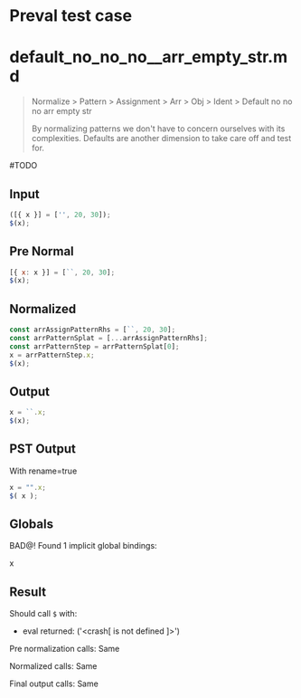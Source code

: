 # Preval test case

# default_no_no_no__arr_empty_str.md

> Normalize > Pattern > Assignment > Arr > Obj > Ident > Default no no no  arr empty str
>
> By normalizing patterns we don't have to concern ourselves with its complexities. Defaults are another dimension to take care off and test for.

#TODO

## Input

`````js filename=intro
([{ x }] = ['', 20, 30]);
$(x);
`````

## Pre Normal


`````js filename=intro
[{ x: x }] = [``, 20, 30];
$(x);
`````

## Normalized


`````js filename=intro
const arrAssignPatternRhs = [``, 20, 30];
const arrPatternSplat = [...arrAssignPatternRhs];
const arrPatternStep = arrPatternSplat[0];
x = arrPatternStep.x;
$(x);
`````

## Output


`````js filename=intro
x = ``.x;
$(x);
`````

## PST Output

With rename=true

`````js filename=intro
x = "".x;
$( x );
`````

## Globals

BAD@! Found 1 implicit global bindings:

x

## Result

Should call `$` with:
 - eval returned: ('<crash[ <ref> is not defined ]>')

Pre normalization calls: Same

Normalized calls: Same

Final output calls: Same
